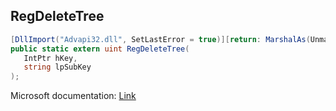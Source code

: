 ## RegDeleteTree

```csharp
[DllImport("Advapi32.dll", SetLastError = true)][return: MarshalAs(UnmanagedType.U4)]
public static extern uint RegDeleteTree(
   IntPtr hKey,
   string lpSubKey
);
```

Microsoft documentation: [Link](https://docs.microsoft.com/en-us/windows/win32/api/winreg/nf-winreg-regdeletetreea)

